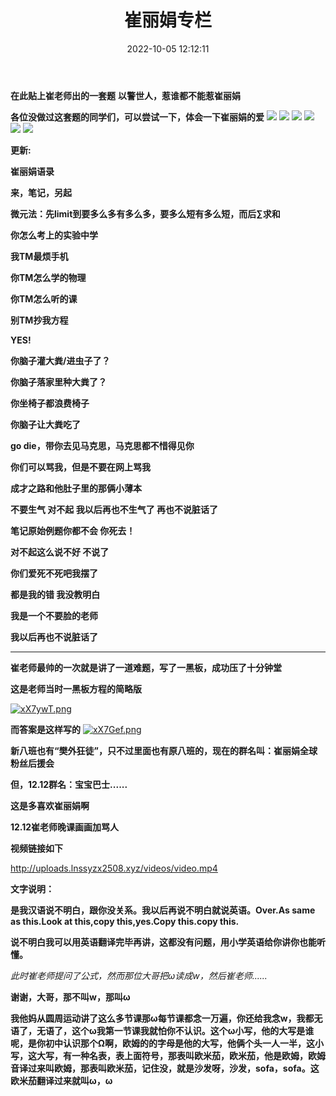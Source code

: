 ﻿---
title: 崔丽娟专栏
date: 2022-10-05 12:12:11
tags: 崔丽娟专栏
---
**在此贴上崔老师出的一套题**
**以警世人，惹谁都不能惹崔丽娟**

<!-- more -->

**各位没做过这套题的同学们，可以尝试一下，体会一下崔丽娟的爱**
![](https://pic.imgdb.cn/item/638010e616f2c2beb1fee7ed.jpg)
![](https://pic.imgdb.cn/item/6380110216f2c2beb1ff0119.jpg)
![](https://pic.imgdb.cn/item/6380111a16f2c2beb1ff1d24.jpg)
![](https://pic.imgdb.cn/item/6380112e16f2c2beb1ff31ce.jpg)
![](https://pic.imgdb.cn/item/6380114516f2c2beb1ff4f36.jpg)
![](https://pic.imgdb.cn/item/6380115d16f2c2beb1ff6301.jpg)

**更新:**

**崔丽娟语录**

**来，笔记，另起**

**微元法：先limit到要多么多有多么多，要多么短有多么短，而后∑求和**

**你怎么考上的实验中学**

**我TM最烦手机**

**你TM怎么学的物理**

**你TM怎么听的课**

**别TM抄我方程**

**YES!**

**你脑子灌大粪/进虫子了？**

**你脑子落家里种大粪了？**

**你坐椅子都浪费椅子**

**你脑子让大粪吃了**

**go die，带你去见马克思，马克思都不惜得见你**

**你们可以骂我，但是不要在网上骂我**

**成才之路和他肚子里的那俩小薄本**

**不要生气 对不起 我以后再也不生气了 再也不说脏话了**

**笔记原始例题你都不会 你死去！**

**对不起这么说不好 不说了**

**你们爱死不死吧我摆了**

**都是我的错 我没教明白**

**我是一个不要脸的老师**

**我以后再也不说脏话了**

***

**崔老师最帅的一次就是讲了一道难题，写了一黑板，成功压了十分钟堂**

**这是老师当时一黑板方程的简略版**

[![xX7ywT.png](https://s1.ax1x.com/2022/11/06/xX7ywT.png)](https://imgse.com/i/xX7ywT)

**而答案是这样写的**
[![xX7Gef.png](https://s1.ax1x.com/2022/11/06/xX7Gef.png)](https://imgse.com/i/xX7Gef)

**新八班也有“樊外狂徒”，只不过里面也有原八班的，现在的群名叫：崔丽娟全球粉丝后援会**

**但，12.12群名：宝宝巴士......**

**这是多喜欢崔丽娟啊**

**12.12崔老师晚课画画加骂人**

**视频链接如下**

http://uploads.lnssyzx2508.xyz/videos/video.mp4

**文字说明：**

**是我汉语说不明白，跟你没关系。我以后再说不明白就说英语。Over.As same as this.Look at this,copy this,yes.Copy this.copy this.**

**说不明白我可以用英语翻译完毕再讲，这都没有问题，用小学英语给你讲你也能听懂。**

*此时崔老师提问了公式，然而那位大哥把ω读成w，然后崔老师......*

**谢谢，大哥，那不叫w，那叫ω**

**我他妈从圆周运动讲了这么多节课那ω每节课都念一万遍，你还给我念w，我都无语了，无语了，这个ω我第一节课我就怕你不认识。这个ω小写，他的大写是谁呢，是你初中认识那个Ω啊，欧姆的的字母是他的大写，他俩个头一人一半，这小写，这大写，有一种名表，表上面符号，那表叫欧米茄，欧米茄，他是欧姆，欧姆音译过来叫欧姆，那表叫欧米茄，记住没，就是沙发呀，沙发，sofa，sofa。这欧米茄翻译过来就叫ω，ω**

